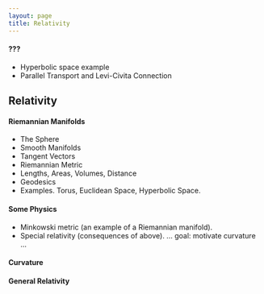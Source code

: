```yaml
---
layout: page
title: Relativity
---
```


#### ???
* Hyperbolic space example
* Parallel Transport and Levi-Civita Connection

## Relativity
#### Riemannian Manifolds
* The Sphere
* Smooth Manifolds
* Tangent Vectors
* Riemannian Metric
* Lengths, Areas, Volumes, Distance
* Geodesics
* Examples. Torus, Euclidean Space, Hyperbolic Space.

#### Some Physics
* Minkowski metric (an example of a Riemannian manifold).
* Special relativity (consequences of above).
... goal: motivate curvature ...

#### Curvature

#### General Relativity